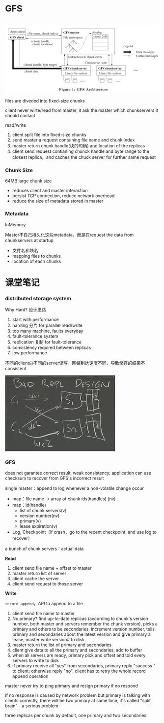 # GFS

​	![image-20220526154305811](assets/image-20220526154305811.png)



files are diveded into fixed-size chunks

client never wirte/read from master, it ask the master which chunkservers it should contact



read/write

1. client split file into fixed-size chunks
2. send master a request containing file name and chunk index
3. master return chunk handle(块的句柄) and location of the replicas
4. client send request contianing chunck handle and byte range to the closest replica，and caches the chuck server for further same request



### Chunk Size

64MB large chunk size

- reduces client and master interaction
- persist TCP connection, reduce network overhead
- reduce the size of metadata stored in master



### Metadata

InMemory

Master不自己持久化这些metadata，而是在request the data from chunkservers at startup

- 文件名和块名
- mapping files to chunks
- location of each chunks



# 课堂笔记



### distributed storage system

Why Hard? 设计思路

1. start with performance
2. harding 分片 for parallel read/write
3. too many machine, faults everyday
4. fault-tolerance system
5. replication 复制 for fault-tolerance
6. consistency required between replicas
7. low performance



不同的client向不同的server读写，网络到达速度不同，导致储存的结果不consistent

![image-20220526163807062](assets/image-20220526163807062.png)	



### GFS

does not garantee correct result, weak consistency; application can use checksum to recover from GFS's incorrect result

single master：append to log whenever a non-volatile change occur

- map：file name -> array of chunk ids(handles) (nv)
- map：id(handle)
  - list of chunk servers(v)
  - version number(nv)
  - primary(v)
  - lease expiration(v)
- Log, Checkpoint（if crash，go to the recent checkpoint, and use log to recover）

a bunch of chunk servers：actual data



**Read**

1. client send file name + offset to master
2. master return list of server
3. client cache the server
4. client send request to those server



**Write**

`record append`，API to append to a file

1. client send file name to master
2. No primary? find up-to-date replicas (according to chunk's version number, both master and servers remember the chunk version), picks a primary and others to be secondaries, increment version number, tells primary and secondaries about the latest version and give primary a lease, master write version# to disk
3. master return the list of primary and secondaries
4. client give data to all the primary and secondaries, add to buffer
5. when all servers are ready, primary pick and offset and told every servers to write to disk
6. if primary receive all "yes" from secondaries, primary reply "success " to client; otherwise reply "no", client has to retry the whole record append operation



master never try to ping primary and resign primary if no respond

if no response is caused by network problem but primary is talking with clients correctly, there will be two primary at same time, it's called "split brain" - a serious problem



three replicas per chunk by default, one primary and two secondaries


